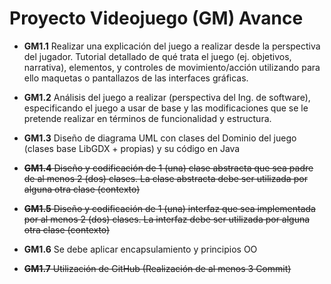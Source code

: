 # Proyecto Videojuego (GM) Avance

- **GM1.1** Realizar una explicación del juego a realizar desde la perspectiva del jugador. Tutorial detallado
de qué trata el juego (ej. objetivos, narrativa), elementos, y controles de movimiento/acción
utilizando para ello maquetas o pantallazos de las interfaces gráficas.


- **GM1.2** Análisis del juego a realizar (perspectiva del Ing. de software), especificando el juego a usar de
base y las modificaciones que se le pretende realizar en términos de funcionalidad y estructura.


- **GM1.3** Diseño de diagrama UML con clases del Dominio del juego (clases base LibGDX + propias) y su
código en Java


- ~~**GM1.4** Diseño y codificación de 1 (una) clase abstracta que sea padre de al menos 2 (dos) clases. La
clase abstracta debe ser utilizada por alguna otra clase (contexto)~~


- ~~**GM1.5** Diseño y codificación de 1 (una) interfaz que sea implementada por al menos 2 (dos) clases. La
interfaz debe ser utilizada por alguna otra clase (contexto)~~


- **GM1.6** Se debe aplicar encapsulamiento y principios OO


- ~~**GM1.7** Utilización de GitHub (Realización de al menos 3 Commit)~~
